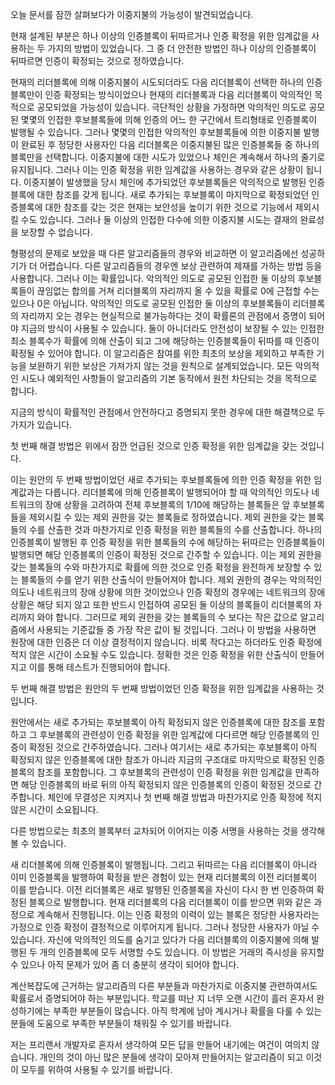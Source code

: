 오늘 문서를 잠깐 살펴보다가 이중지불의 가능성이 발견되었습니다.

현재 설계된 부분은 하나 이상의 인증블록이 뒤따르거나 인증 확정을 위한 임계값을 사용하는 두 가지의 방법이 있었습니다.
그 중 더 안전한 방법인 하나 이상의 인증블록이 뒤따르면 인증이 확정되는 것으로 정하였습니다.

현재의 리더블록에 의해 이중지불이 시도되더라도 다음 리더블록이 선택한 하나의 인증블록만이 인증 확정되는 방식이었으나 현재의 리더블록과 다음 리더블록이 악의적인 목적으로 공모되었을 가능성이 있습니다.
극단적인 상황을 가정하면 악의적인 의도로 공모된 몇몇의 인접한 후보블록들에 의해 인증의 어느 한 구간에서 트리형태로 인증블록이 발행될 수 있습니다.
그러나 몇몇의 인접한 악의적인 후보블록들에 의한 이중지불 발행이 완료된 후 정당한 사용자인 다음 리더블록은 이중지불된 많은 인증블록들 중 하나의 블록만을 선택합니다.
이중지불에 대한 시도가 있었으나 체인은 계속해서 하나의 줄기로 유지됩니다.
그러나 이는 인증 확정을 위한 임계값을 사용하는 경우와 같은 상황이 됩니다.
이중지불이 발생했을 당시 체인에 추가되었던 후보블록들은 악의적으로 발행된 인증블록에 대한 참조를 갖게 됩니다.
새로 추가되는 후보블록이 마지막으로 확정되었던 인증블록에 대한 참조를 갖는 것은 현재는 보안성을 높이기 위한 것으로 기능에서 제외시킬 수도 있습니다.
그러나 둘 이상의 인접한 다수에 의한 이중지불 시도는 결재의 완료성을 보장할 수 없습니다.

형평성의 문제로 보았을 때 다른 알고리즘들의 경우와 비교하면 이 알고리즘에선 성공하기가 더 어렵습니다.
다른 알고리즘들의 경우엔 보상 관련하여 제재를 가하는 방법 등을 사용합니다.
그러나 이는 확률입니다.
악의적인 의도로 공모된 인접한 둘 이상의 후보블록들이 끊임없는 합의를 거쳐 리더블록의 자리까지 올 수 있을 확률로 0에 근접할 수는 있으나 0은 아닙니다.
악의적인 의도로 공모된 인접한 둘 이상의 후보블록들이 리더블록의 자리까지 오는 경우는 현실적으로 불가능하다는 것이 확률론의 관점에서 증명이 되어야 지금의 방식이 사용될 수 있습니다.
둘이 아니더라도 안전성이 보장될 수 있는 인접한 최소 블록수가 확률에 의해 산출이 되고 그에 해당하는 인증블록들이 뒤따를 때 인증이 확정될 수 있어야 합니다.
이 알고리즘은 참여를 위한 최초의 보상을 제외하고 부족한 기능을 보완하기 위한 보상은 가져가지 않는 것을 원칙으로 설계되었습니다.
모든 악의적인 시도나 예외적인 사항들이 알고리즘의 기본 동작에서 원천 차단되는 것을 목적으로 합니다.

지금의 방식이 확률적인 관점에서 안전하다고 증명되지 못한 경우에 대한 해결책으로 두 가지가 있습니다.

첫 번째 해결 방법은 위에서 잠깐 언급된 것으로 인증 확정을 위한 임계값을 갖는 것입니다.

이는 원안의 두 번째 방법이었던 새로 추가되는 후보블록들에 의한 인증 확정을 위한 임계값과는 다릅니다.
리더블록에 의해 인증블록이 발행되어야 할 때 악의적인 의도나 네트워크의 장애 상황을 고려하여 전체 후보블록의 1/10에 해당하는 블록들은 앞 후보블록들을 제외시킬 수 있는 제외 권한을 갖는 블록들로 정하였습니다.
제외 권한을 갖는 블록들의 수를 산출한 것과 마찬가지로 인증 확정을 위한 블록들의 수를 산출합니다.
하나의 인증블록이 발행된 후 인증 확정을 위한 블록들의 수에 해당하는 뒤따르는 인증블록들이 발행되면 해당 인증블록의 인증이 확정된 것으로 간주할 수 있습니다.
이는 제외 권한을 갖는 블록들의 수와 마찬가지로 확률에 의한 것으로 인증 확정을 완전하게 보장할 수 있는 블록들의 수를 얻기 위한 산출식이 만들어져야 합니다.
제외 권한의 경우는 악의적인 의도나 네트워크의 장애 상황에 의한 것이었으나 인증 확정의 경우에는 네트워크의 장애 상황은 해당 되지 않고 또한 반드시 인접하여 공모된 둘 이상의 블록들이 리더블록의 자리까지 와야 합니다.
그러므로 제외 권한을 갖는 블록들의 수 보다는 작은 값으로 알고리즘에서 사용되는 기준값들 중 가장 작은 값이 될 것입니다.
그러나 이 방법을 사용하면 원장에 대한 인증은 더 이상 결정적이지 않습니다.
비록 작다고는 하더라도 인증 확정에 적지 않은 시간이 소요될 수도 있습니다.
정확한 것은 인증 확정을 위한 산출식이 만들어지고 이를 통해 테스트가 진행되어야 합니다.

두 번째 해결 방법은 원안의 두 번째 방법이었던 인증 확정을 위한 임계값을 사용하는 것입니다.

원안에서는 새로 추가되는 후보블록이 아직 확정되지 않은 인증블록에 대한 참조를 포함하고 그 후보블록의 관련성이 인증 확정을 위한 임계값에 다다르면 해당 인증블록의 인증이 확정된 것으로 간주하였습니다.
그러나 여기서는 새로 추가되는 후보블록이 아직 확정되지 않은 인증블록에 대한 참조가 아니라 지금의 구조대로 마지막으로 확정된 인증블록의 참조를 포함합니다.
그 후보블록의 관련성이 인증 확정을 위한 임계값을 만족하면 해당 인증블록의 바로 뒤의 아직 확정되지 않은 인증블록의 인증이 확정된 것으로 간주합니다.
체인에 무결성은 지켜지나 첫 번째 해결 방법과 마찬가지로 인증 확정에 적지 않은 시간이 소요됩니다.

다른 방법으로는 최초의 블록부터 교차되어 이어지는 이중 서명을 사용하는 것을 생각해 볼 수 있습니다.

새 리더블록에 의해 인증블록이 발행됩니다.
그리고 뒤따르는 다음 리더블록이 아니라 이미 인증블록을 발행하여 확정을 받은 경험이 있는 현재 리더블록의 이전 리더블록이 이를 받습니다.
이전 리더블록은 새로 발행된 인증블록을 자신이 다시 한 번 인증하여 확정된 블록으로 발행합니다.
현재 리더블록의 다음 리더블록이 이를 받으면 위와 같은 과정으로 계속해서 진행됩니다.
이는 인증 확정의 이력이 있는 블록은 정당한 사용자라는 가정으로 인증 확정이 결정적으로 이루어지게 됩니다.
그러나 정당한 사용자가 아닐 수 있습니다.
자신에 악의적인 의도를 숨기고 있다가 다음 리더블록의 이중지불에 의해 발행된 두 개의 인증블록에 모두 서명할 수도 있습니다.
이 방법은 거래의 즉시성을 유지할 수 있으나 아직 문제가 있어 좀 더 충분히 생각이 되어야 합니다.

계산복잡도에 근거하는 알고리즘의 다른 부분들과 마찬가지로 이중지불 관련하여서도 확률로서 증명되어야 하는 부분입니다.
학교를 떠난 지 너무 오랜 시간이 흘러 혼자서 완성하기에는 부족한 부분들이 많습니다.
아직 학계에 남아 계시거나 확률을 다룰 수 있는 분들에 도움으로 부족한 부분들이 채워질 수 있기를 바랍니다.

저는 프리랜서 개발자로 혼자서 생각하여 모든 답을 만들어 내기에는 여건이 여의치 않습니다.
개인의 것이 아닌 많은 분들에 생각이 모아져 만들어지는 알고리즘이 되고 이것이 모두를 위하여 사용될 수 있기를 바랍니다.
